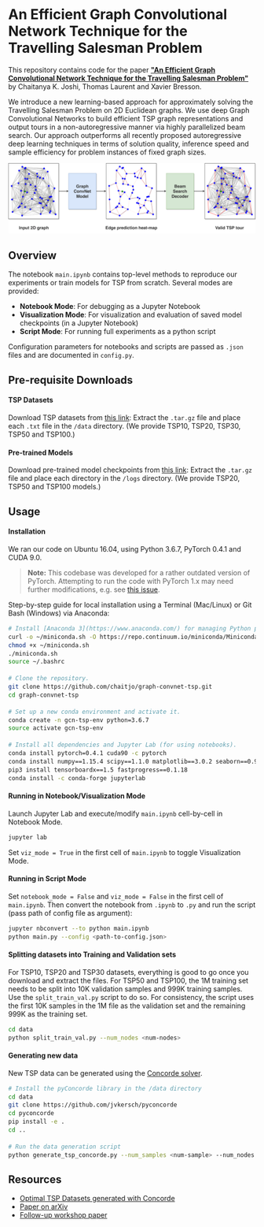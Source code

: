 # An Efficient Graph Convolutional Network Technique for the Travelling Salesman Problem

This repository contains code for the paper 
[**"An Efficient Graph Convolutional Network Technique for the Travelling Salesman Problem"**](https://arxiv.org/abs/1906.01227)
by Chaitanya K. Joshi, Thomas Laurent and Xavier Bresson.

We introduce a new learning-based approach for approximately solving the
Travelling Salesman Problem on 2D Euclidean graphs. 
We use deep Graph Convolutional Networks to build efficient TSP graph representations 
and output tours in a non-autoregressive manner via highly parallelized beam search. 
Our approach outperforms all recently proposed autoregressive deep learning 
techniques in terms of solution quality, inference speed and sample efficiency 
for problem instances of fixed graph sizes. 

![model-blocks](res/model-blocks.png)

## Overview

The notebook `main.ipynb` contains top-level methods to reproduce our experiments or train models for TSP from scratch.
Several modes are provided:
- **Notebook Mode**: For debugging as a Jupyter Notebook
- **Visualization Mode**: For visualization and evaluation of saved model checkpoints (in a Jupyter Notebook)
- **Script Mode**: For running full experiments as a python script

Configuration parameters for notebooks and scripts are passed as `.json` files and are documented in `config.py`.

## Pre-requisite Downloads

#### TSP Datasets
Download TSP datasets from [this link](https://drive.google.com/open?id=1-5W-S5e7CKsJ9uY9uVXIyxgbcZZNYBrp): 
Extract the `.tar.gz` file and place each `.txt` file in the `/data` directory. (We provide TSP10, TSP20, TSP30, TSP50 and TSP100.) 

#### Pre-trained Models
Download pre-trained model checkpoints from [this link](https://drive.google.com/open?id=1qmk1_5a8XT_hrOV_i3uHM9tMVnZBFEAF): 
Extract the `.tar.gz` file and place each directory in the `/logs` directory. (We provide TSP20, TSP50 and TSP100 models.)

## Usage

#### Installation
We ran our code on Ubuntu 16.04, using Python 3.6.7, PyTorch 0.4.1 and CUDA 9.0.

> **Note:** This codebase was developed for a rather outdated version of PyTorch. Attempting to run the code with PyTorch 1.x may need further modifications, e.g. see [this issue](https://github.com/chaitjo/graph-convnet-tsp/issues/16).

Step-by-step guide for local installation using a Terminal (Mac/Linux) or Git Bash (Windows) via Anaconda:
```sh
# Install [Anaconda 3](https://www.anaconda.com/) for managing Python packages and environments.
curl -o ~/miniconda.sh -O https://repo.continuum.io/miniconda/Miniconda3-latest-Linux-x86_64.sh
chmod +x ~/miniconda.sh
./miniconda.sh
source ~/.bashrc

# Clone the repository. 
git clone https://github.com/chaitjo/graph-convnet-tsp.git
cd graph-convnet-tsp

# Set up a new conda environment and activate it.
conda create -n gcn-tsp-env python=3.6.7
source activate gcn-tsp-env

# Install all dependencies and Jupyter Lab (for using notebooks).
conda install pytorch=0.4.1 cuda90 -c pytorch
conda install numpy==1.15.4 scipy==1.1.0 matplotlib==3.0.2 seaborn==0.9.0 pandas==0.24.2 networkx==2.2 scikit-learn==0.20.2 tensorflow-gpu==1.12.0 tensorboard==1.12.0 Cython
pip3 install tensorboardx==1.5 fastprogress==0.1.18
conda install -c conda-forge jupyterlab
```

#### Running in Notebook/Visualization Mode
Launch Jupyter Lab and execute/modify `main.ipynb` cell-by-cell in Notebook Mode.
```sh
jupyter lab
```

Set `viz_mode = True` in the first cell of `main.ipynb` to toggle Visualization Mode.

#### Running in Script Mode
Set `notebook_mode = False` and `viz_mode = False` in the first cell of `main.ipynb`.
Then convert the notebook from `.ipynb` to `.py` and run the script (pass path of config file as argument):
```sh
jupyter nbconvert --to python main.ipynb 
python main.py --config <path-to-config.json>
```

#### Splitting datasets into Training and Validation sets
For TSP10, TSP20 and TSP30 datasets, everything is good to go once you download and extract the files.
For TSP50 and TSP100, the 1M training set needs to be split into 10K validation samples and 999K training samples.
Use the `split_train_val.py` script to do so.
For consistency, the script uses the first 10K samples in the 1M file as the validation set and the remaining 999K as the training set.

```sh
cd data
python split_train_val.py --num_nodes <num-nodes>
```

#### Generating new data
New TSP data can be generated using the [Concorde solver](https://github.com/jvkersch/pyconcorde).

```sh
# Install the pyConcorde library in the /data directory
cd data
git clone https://github.com/jvkersch/pyconcorde
cd pyconcorde
pip install -e .
cd ..

# Run the data generation script
python generate_tsp_concorde.py --num_samples <num-sample> --num_nodes <num-nodes>
```

## Resources

- [Optimal TSP Datasets generated with Concorde](https://drive.google.com/open?id=1-5W-S5e7CKsJ9uY9uVXIyxgbcZZNYBrp)
- [Paper on arXiv](https://arxiv.org/abs/1906.01227)
- [Follow-up workshop paper](https://arxiv.org/abs/1910.07210)
